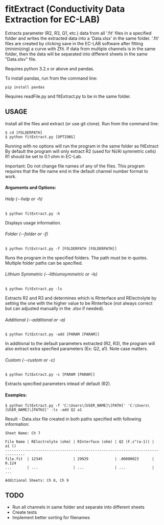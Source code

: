 fitExtract (Conductivity Data Extraction for EC-LAB)
================================================
Extracts parameter (R2, R3, Q1, etc.) data from all '.fit' files in
a specified folder and writes the extracted data into a 'Data.xlsx' in the
same folder. '.fit' files are created by clicking save in the EC-LAB software
after fitting (minimizing) a curve with Zfit. If data from multiple channels
is in the same folder, then the data will be separated into different sheets
in the same "Data.xlsv" file.

Requires python 3.2.x or above and pandas.

To install pandas, run from the command line:

    pip install pandas

Requires readFile.py and fitExtract.py to be in the same folder.


USAGE
-----
Install all the files and extract (or use git clone).
Run from the command line:

    $ cd [FOLDERPATH]
    $ python fitExtract.py [OPTIONS]

Running with no options will run the program in the same folder as fitExtract
By default the program will only extract R2 (used for Ni/Al symmetric cells)
R1 should be set to 0.1 ohm in EC-Lab.

Important: Do not change file names of any of the files. This program requires
           that the file name end in the default channel number format to work.

#### Arguments and Options:

###### Help (--help or -h)

    $ python fitExtract.py -h
    
Displays usage information.

###### Folder (--folder or -f)

    $ python fitExtract.py -f [FOLDERPATH [FOLDERPATH]]

Runs the program in the specified folders. The path must be in quotes.
Multiple folder paths can be specified.

###### Lithium Symmetric (--lithiumsymmetric or -ls)

    $ python fitExtract.py -ls

Extracts R2 and R3 and determines which is RInterface and RElectrolyte by setting
the one with the higher value to be RInterface (not always correct but can adjusted
manually in the .xlsv if needed).

###### Additional (--additional or -a)

    $ python fitExtract.py -add [PARAM [PARAM]]

In additional to the default parameters extracted (R2, R3), the program will
also extract extra specfied parameters (Ex: Q2, a1). Note case matters.

###### Custom (--custom or -c)

    $ python fitExtract.py -c [PARAM [PARAM]]

Extracts specified parameters intead of default (R2).


#### Examples:

    $ python fitExtract.py -f 'C:\Users\[USER_NAME]\[PATH]' 'C:\Users\[USER_NAME]\[PATH2]' -ls -add Q2 a1
    
Result - Data.xlsx file created in both paths specified with following information:

    Sheet Name: Ch 7

    File Name | RElectrolyte (ohm) | RInterface (ohm) | Q2 (F.s^(a-1)) | a1 ()
    -------------------------------------------------------------------------------
    file.fit  | 12345              | 29929            | .00000023      | 0.124
    ...       | ...                | ...              | ...            | ...

    Additional Sheets: Ch 8, Ch 9


TODO
-----
- Run all channels in same folder and separate into different sheets
- Create tests
- Implement better sorting for filenames